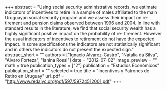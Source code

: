 +++
abstract = "Using social security administrative records, we estimate indicators of incentives to retire in a sample of males affiliated to the main Uruguayan social security program and we assess their impact on re- tirement and pension claims observed between 1996 and 2004. In line with standard results in the literature, we find that social security wealth has a highly significant positive impact on the probability of re- tirement. However the usual indicators of incentives to retirement do not have the expected impact. In some specifications the indicators are not statistically significant and in others the indicators do not present the expected sign."
abstract_short = ""
authors = ["Ignacio Alvarez-Castro", "Natalia da Silva", "Alvaro Forteza", "Ianina Rossi"]
date = "2012-07-02"
image_preview = ""
math = true
publication_types = ["2"]
publication = "Estudios Económicos"
publication_short = ""
selected = true
title = "Incentivos  y Patrones de Retiro en Uruguay"
url_pdf = "http://www.redalyc.org/pdf/597/59724512001.pdf"
+++
